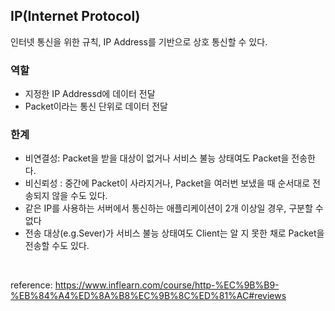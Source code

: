 ## IP(Internet Protocol)

인터넷 통신을 위한 규칙, IP Address를 기반으로 상호 통신할 수 있다.

### 역할

- 지정한 IP Addressd에 데이터 전달
- Packet이라는 통신 단위로 데이터 전달

### 한계

- 비연결성: Packet을 받을 대상이 없거나 서비스 불능 상태여도 Packet을 전송한다.
- 비신뢰성 : 중간에 Packet이 사라지거나, Packet을 여러번 보냈을 때 순서대로 전송되지 않을 수도 있다.
- 같은 IP를 사용하는 서버에서 통신하는 애플리케이션이 2개 이상일 경우, 구분할 수 없다
- 전송 대상(e.g.Sever)가 서비스 불능 상태여도 Client는 알 지 못한 채로  Packet을 전송할 수도 있다.

<br>

reference: https://www.inflearn.com/course/http-%EC%9B%B9-%EB%84%A4%ED%8A%B8%EC%9B%8C%ED%81%AC#reviews
